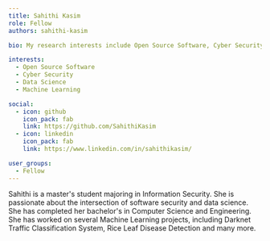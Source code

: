 ```yaml
---
title: Sahithi Kasim
role: Fellow
authors: sahithi-kasim

bio: My research interests include Open Source Software, Cyber Security, Data Science, Machine Learning.

interests:
  - Open Source Software
  - Cyber Security
  - Data Science
  - Machine Learning

social:
  - icon: github
    icon_pack: fab
    link: https://github.com/SahithiKasim
  - icon: linkedin
    icon_pack: fab
    link: https://www.linkedin.com/in/sahithikasim/

user_groups:
  - Fellow
---
```


Sahithi is a master's student majoring in Information Security. She is passionate about the intersection of software security and data science. She has completed her bachelor's in Computer Science and Engineering. She has worked on several Machine Learning projects, including Darknet Traffic Classification System, Rice Leaf Disease Detection and many more.